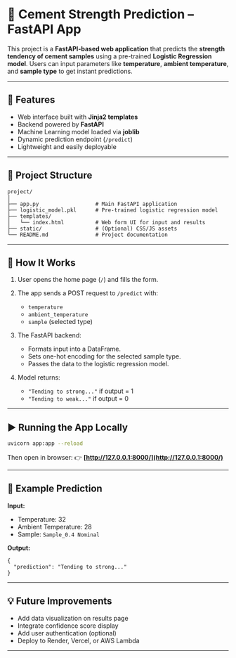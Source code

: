 # 🧠 Cement Strength Prediction – FastAPI App

This project is a **FastAPI-based web application** that predicts the **strength tendency of cement samples** using a pre-trained **Logistic Regression model**.
Users can input parameters like **temperature**, **ambient temperature**, and **sample type** to get instant predictions.

---

## 🚀 Features

* Web interface built with **Jinja2 templates**
* Backend powered by **FastAPI**
* Machine Learning model loaded via **joblib**
* Dynamic prediction endpoint (`/predict`)
* Lightweight and easily deployable

---

## 🧩 Project Structure

```
project/
│
├── app.py                  # Main FastAPI application
├── logistic_model.pkl      # Pre-trained logistic regression model
├── templates/
│   └── index.html          # Web form UI for input and results
├── static/                 # (Optional) CSS/JS assets
└── README.md               # Project documentation
```

---


## 🧠 How It Works

1. User opens the home page (`/`) and fills the form.
2. The app sends a POST request to `/predict` with:

   * `temperature`
   * `ambient_temperature`
   * `sample` (selected type)
3. The FastAPI backend:

   * Formats input into a DataFrame.
   * Sets one-hot encoding for the selected sample type.
   * Passes the data to the logistic regression model.
4. Model returns:

   * `"Tending to strong..."` if output = 1
   * `"Tending to weak..."` if output = 0

---

## ▶️ Running the App Locally

```bash
uvicorn app:app --reload
```

Then open in browser:
👉 **[http://127.0.0.1:8000/](http://127.0.0.1:8000/)**

---

## 🧾 Example Prediction

**Input:**

* Temperature: 32
* Ambient Temperature: 28
* Sample: `Sample_0.4 Nominal`

**Output:**

```
{
  "prediction": "Tending to strong..."
}
```

---

## 💡 Future Improvements

* Add data visualization on results page
* Integrate confidence score display
* Add user authentication (optional)
* Deploy to Render, Vercel, or AWS Lambda

---




